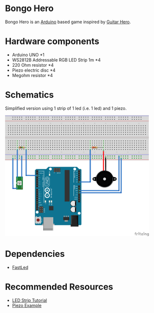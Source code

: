 Bongo Hero
=========

Bongo Hero is an [Arduino](https://www.arduino.cc/) based game inspired by [Guitar Hero](https://fr.wikipedia.org/wiki/Guitar_Hero).

# Hardware components

* Arduino UNO *1
* WS2812B Addressable RGB LED Strip 1m *4
* 220 Ohm resistor *4
* Piezo electric disc *4
* Megohm resistor *4

# Schematics

Simplified version using 1 strip of 1 led (i.e. 1 led) and 1 piezo.

<img src="fritzing/bongo_hero_bb.png" width="475" height="400">

# Dependencies

* [FastLed](http://fastled.io/)

# Recommended Resources

* [LED Strip Tutorial](https://randomnerdtutorials.com/guide-for-ws2812b-addressable-rgb-led-strip-with-arduino/)
* [Piezo Example](https://www.arduino.cc/en/Tutorial/Knock)